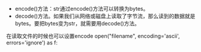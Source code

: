 - encode()方法：str通过encode()方法可以转换为bytes。
- decode()方法。如果我们从网络或磁盘上读取了字节流，那么读到的数据就是bytes。要把bytes变为str，就需要用decode()方法。

在读取文件的时候也可以设置encode
 open("filename", encoding='ascii', errors='ignore') as f: